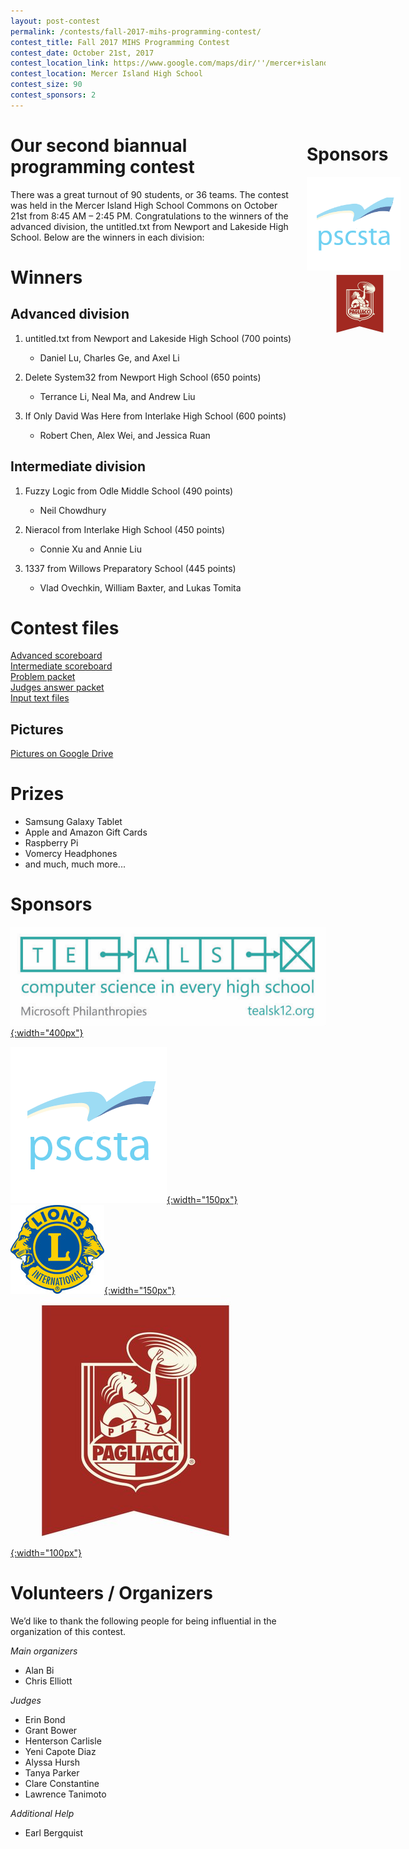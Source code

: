 ```yaml
---
layout: post-contest
permalink: /contests/fall-2017-mihs-programming-contest/
contest_title: Fall 2017 MIHS Programming Contest
contest_date: October 21st, 2017
contest_location_link: https://www.google.com/maps/dir/''/mercer+island+high+school/data=!4m5!4m4!1m0!1m2!1m1!1s0x54906bdae7961a9d:0x6e6caf34f523feb?sa=X&ved=2ahUKEwievorr45fdAhWEIjQIHTEbCswQ9RcwD3oECAoQEQ
contest_location: Mercer Island High School
contest_size: 90
contest_sponsors: 2
---
```


<div style="float: right; margin-right: -140px; margin-left: 20px; text-align: center;">
  <h1 style="text-align: left"><b>Sponsors</b></h1>
  <a href="http://pscsta.org"><img src="/assets/images/sponsor_pscsta.png" alt="PSCSTA" style="width: 150px; margin-right: 20px;"></a> <br>
  <a href="https://pagliacci.com"><img src="/assets/images/sponsor_pagliacci.jpg" alt="Pagliacci" style="width:100px;"></a>
</div> 

# Our second biannual programming contest

There was a great turnout of 90 students, or 36 teams. The contest was held in the Mercer Island High School Commons on October 21st from 8:45 AM – 2:45 PM. Congratulations to the winners of the advanced division, the untitled.txt from Newport and Lakeside High School. Below are the winners in each division:

# Winners

## Advanced division

1. untitled.txt from Newport and Lakeside High School (700 points)

    - Daniel Lu, Charles Ge, and Axel Li
2. Delete System32 from Newport High School (650 points)

    - Terrance Li, Neal Ma, and Andrew Liu
3. If Only David Was Here from Interlake High School (600 points)

    - Robert Chen, Alex Wei, and Jessica Ruan

## Intermediate division

1. Fuzzy Logic from Odle Middle School (490 points)

    - Neil Chowdhury
2. Nieracol from Interlake High School (450 points)

    - Connie Xu and Annie Liu
3. 1337 from Willows Preparatory School (445 points)

    - Vlad Ovechkin, William Baxter, and Lukas Tomita

# Contest files
<!--Not the correct links, I'll fix when I create real pdfs.-->
[Advanced scoreboard](/assets/docs/fall_2017_mihs/advanced_scoreboard.pdf)  
[Intermediate scoreboard](/assets/docs/fall_2017_mihs/intermediate_scoreboard.pdf)  
[Problem packet](/assets/docs/fall_2017_mihs/problem_set.pdf)  
[Judges answer packet](/assets/docs/fall_2017_mihs/judges_data.pdf)  
[Input text files](/assets/docs/fall_2017_mihs/inputs_outputs.zip)

## Pictures

[Pictures on Google Drive](https://drive.google.com/open?id=1B_ES166CNba_fioX-KpoEo-vnzuHj22B)

# Prizes

- Samsung Galaxy Tablet
- Apple and Amazon Gift Cards
- Raspberry Pi
- Vomercy Headphones
- and much, much more...

# Sponsors

[![Microsoft Teals](/assets/images/sponsor_msft_teals.png){:width="400px"}](https://www.tealsk12.org/)

[![PSCSTA](/assets/images/sponsor_pscsta.png){:width="150px"}](http://pscsta.org)
[![Lions Club](/assets/images/sponsor_lions.jpg){:width="150px"}](https://www.facebook.com/MercerIslandLionsClub/)
[![Pagliacci Pizza](/assets/images/sponsor_pagliacci.jpg){:width="100px"}](https://www.pagliacci.com/)

# Volunteers / Organizers

We’d like to thank the following people for being influential in the organization of this contest.

_Main organizers_

- Alan Bi
- Chris Elliott

_Judges_

- Erin Bond
- Grant Bower
- Henterson Carlisle
- Yeni Capote Diaz
- Alyssa Hursh
- Tanya Parker
- Clare Constantine
- Lawrence Tanimoto

_Additional Help_

- Earl Bergquist
